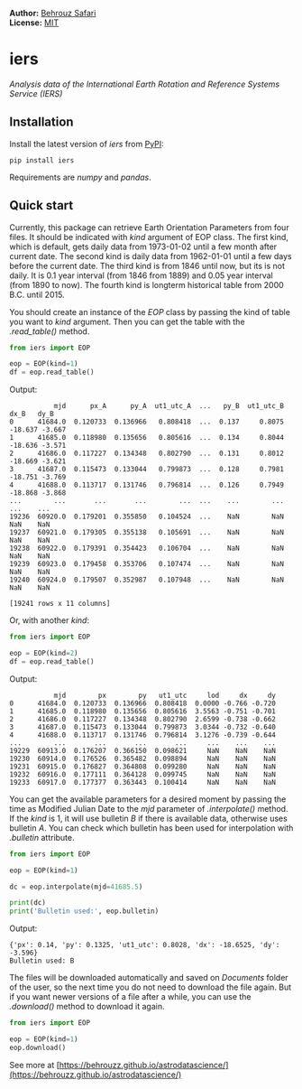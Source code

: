**Author:** [Behrouz Safari](https://behrouzz.github.io/astrodatascience/)<br/>
**License:** [MIT](https://opensource.org/licenses/MIT)<br/>

# iers
*Analysis data of the International Earth Rotation and Reference Systems Service (IERS)*


## Installation

Install the latest version of *iers* from [PyPI](https://pypi.org/project/iers/):

    pip install iers

Requirements are *numpy* and *pandas*.


## Quick start

Currently, this package can retrieve Earth Orientation Parameters from four files. It should be indicated with *kind* argument of EOP class. The first kind, which is default, gets daily data from 1973-01-02 until a few month after current date. The second kind is daily data from 1962-01-01 until a few days before the current date. The third kind is from 1846 until now, but its is not daily. It is 0.1 year interval (from 1846 from 1889) and 0.05 year interval (from 1890 to now). The fourth kind is longterm historical table from 2000 B.C. until 2015.

You should create an instance of the *EOP* class by passing the kind of table you want to *kind* argument. Then you can get the table with the *.read_table()* method.

```python
from iers import EOP

eop = EOP(kind=1)
df = eop.read_table()
```

Output:

```
           mjd      px_A      py_A  ut1_utc_A  ...   py_B  ut1_utc_B    dx_B   dy_B
0      41684.0  0.120733  0.136966   0.808418  ...  0.137     0.8075 -18.637 -3.667
1      41685.0  0.118980  0.135656   0.805616  ...  0.134     0.8044 -18.636 -3.571
2      41686.0  0.117227  0.134348   0.802790  ...  0.131     0.8012 -18.669 -3.621
3      41687.0  0.115473  0.133044   0.799873  ...  0.128     0.7981 -18.751 -3.769
4      41688.0  0.113717  0.131746   0.796814  ...  0.126     0.7949 -18.868 -3.868
...        ...       ...       ...        ...  ...    ...        ...     ...    ...
19236  60920.0  0.179201  0.355850   0.104524  ...    NaN        NaN     NaN    NaN
19237  60921.0  0.179305  0.355138   0.105691  ...    NaN        NaN     NaN    NaN
19238  60922.0  0.179391  0.354423   0.106704  ...    NaN        NaN     NaN    NaN
19239  60923.0  0.179458  0.353706   0.107474  ...    NaN        NaN     NaN    NaN
19240  60924.0  0.179507  0.352987   0.107948  ...    NaN        NaN     NaN    NaN

[19241 rows x 11 columns]
```

Or, with another *kind*:


```python
from iers import EOP

eop = EOP(kind=2)
df = eop.read_table()
```

Output:

```
           mjd        px        py   ut1_utc     lod     dx     dy
0      41684.0  0.120733  0.136966  0.808418  0.0000 -0.766 -0.720
1      41685.0  0.118980  0.135656  0.805616  3.5563 -0.751 -0.701
2      41686.0  0.117227  0.134348  0.802790  2.6599 -0.738 -0.662
3      41687.0  0.115473  0.133044  0.799873  3.0344 -0.732 -0.640
4      41688.0  0.113717  0.131746  0.796814  3.1276 -0.739 -0.644
...        ...       ...       ...       ...     ...    ...    ...
19229  60913.0  0.176207  0.366150  0.098621     NaN    NaN    NaN
19230  60914.0  0.176526  0.365482  0.098894     NaN    NaN    NaN
19231  60915.0  0.176827  0.364808  0.099280     NaN    NaN    NaN
19232  60916.0  0.177111  0.364128  0.099745     NaN    NaN    NaN
19233  60917.0  0.177377  0.363443  0.100414     NaN    NaN    NaN
```

You can get the available parameters for a desired moment by passing the time as Modified Julian Date to the *mjd* parameter of *.interpolate()* method. If the *kind* is 1, it will use bulletin *B* if there is available data, otherwise uses bulletin *A*. You can check which bulletin has been used for interpolation with *.bulletin* attribute.

```python
from iers import EOP

eop = EOP(kind=1)

dc = eop.interpolate(mjd=41685.5)

print(dc)
print('Bulletin used:', eop.bulletin)
```

Output:

```
{'px': 0.14, 'py': 0.1325, 'ut1_utc': 0.8028, 'dx': -18.6525, 'dy': -3.596}
Bulletin used: B
```

The files will be downloaded automatically and saved on *Documents* folder of the user, so the next time you do not need to download the file again. But if you want newer versions of a file after a while, you can use the *.download()* method to download it again.

```python
from iers import EOP

eop = EOP(kind=1)
eop.download()
```

See more at [https://behrouzz.github.io/astrodatascience/](https://behrouzz.github.io/astrodatascience/)
